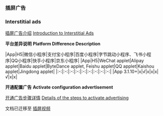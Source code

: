 
### 插屏广告
### Interstitial ads

[插屏广告介绍](https://uniapp.dcloud.net.cn/component/ad-interstitial.html)
[Introduction to Interstitial Ads](https://uniapp.dcloud.net.cn/component/ad-interstitial.html)

**平台差异说明**
**Platform Difference Description**

|App|H5|微信小程序|支付宝小程序|百度小程序|字节跳动小程序、飞书小程序|QQ小程序|快手小程序|京东小程序|
|App|H5|WeChat applet|Alipay applet|Baidu applet|ByteDance applet, Feishu applet|QQ applet|Kaishou applet|Jingdong applet|
|:-:|:-:|:-:|:-:|:-:|:-:|:-:|:-:|:-:|
|App 3.1.10+|x|√|x|x|x|√|x|x|

**开通配置广告**
**Activate configuration advertisement**

[开通广告步骤详情](https://uniapp.dcloud.net.cn/uni-ad.html#start)
[Details of the steps to activate advertising](https://uniapp.dcloud.net.cn/uni-ad.html#start)


文档已迁移至 [插屏视频](https://uniapp.dcloud.net.cn/uni-ad/ad-interstitial.html)
